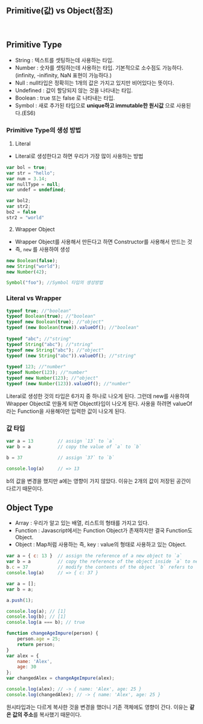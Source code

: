 ## Primitive(값) vs Object(참조)

<br/>

## Primitive Type

- String : 텍스트를 셋팅하는데 사용하는 타입.
- Number : 숫자를 셋팅하는데 사용하는 타입. 기본적으로 소수점도 가능하다.(infinity, -inifinity, NaN 표현이 가능하다.)
- Null : null타입은 정확히는 1개의 값은 가지고 있지만 비어있다는 뜻이다.
- Undefined : 값이 할당되지 않는 것을 나타내는 타입.
- Boolean : true 또는 false 로 나타내는 타입.
- Symbol : 새로 추가된 타입으로 **unique하고 immutable한 원시값** 으로 사용된다.(ES6)

### Primitive Type의 생성 방법

1. Literal
- Literal로 생성한다고 하면 우리가 가장 많이 사용하는 방법

```js
var bol = true;
var str = "hello";
var num = 3.14;
var nullType = null;
var undef = undefined;

var bol2;
var str2;
bo2 = false
str2 = "world"
```

2. Wrapper Object

- Wrapper Object를 사용해서 만든다고 하면 Constructor를 사용해서 만드는 것
- 즉, `new` 를 사용하여 생성

```js
new Boolean(false);
new String("world");
new Number(42);

Symbol("foo"); //Symbol 타입의 생성방법
```

### Literal vs Wrapper

```js
typeof true; //"boolean"
typeof Boolean(true); //"boolean"
typeof new Boolean(true); //"object"
typeof (new Boolean(true)).valueOf(); //"boolean"
     
typeof "abc"; //"string"
typeof String("abc"); //"string"
typeof new String("abc"); //"object"
typeof (new String("abc")).valueOf(); //"string"
     
typeof 123; //"number"
typeof Number(123); //"number"
typeof new Number(123); //"object"
typeof (new Number(123)).valueOf(); //"number"
```

 Literal로 생성한 것의 타입은 6가지 중 하나로 나오게 된다. 그런데 new를 사용하여 Wrapper Object로 만들게 되면 Object타입이 나오게 된다. 사용을 하려면 valueOf라는 Function을 사용해야만 입력한 값이 나오게 된다.

### 값 타입

```js
var a = 13         // assign `13` to `a`
var b = a          // copy the value of `a` to `b`

b = 37             // assign `37` to `b`

console.log(a)     // => 13
```

b의 값을 변경을 했지만 a에는 영향이 가지 않았다. 이유는 2개의 값이 저장된 공간이 다르기 때문이다.

## Object Type

- Array : 우리가 알고 있는 배열, 리스트의 형태를 가지고 있다.
- Function : Javascript에서는 Function Object가 존재하지만 결국 Function도 Object.
- Object : Map처럼 사용하는 즉, key : value의 형태로 사용하고 있는 Object.

```js
var a = { c: 13 }  // assign the reference of a new object to `a`
var b = a          // copy the reference of the object inside `a` to new variable `b`
b.c = 37           // modify the contents of the object `b` refers to
console.log(a)     // => { c: 37 }
```

```js
var a = [];
var b = a;

a.push(1);

console.log(a); // [1]
console.log(b); // [1]
console.log(a === b); // true
```

```js
function changeAgeImpure(person) {
    person.age = 25;
    return person;
}
var alex = {
    name: 'Alex',
    age: 30
};
var changedAlex = changeAgeImpure(alex);

console.log(alex); // -> { name: 'Alex', age: 25 }
console.log(changedAlex); // -> { name: 'Alex', age: 25 }
```

원시타입과는 다르게 복사한 것을 변경을 했더니 기존 객체에도 영향이 간다. 이유는 **같은 값의 주소**를 복사했기 때문이다.